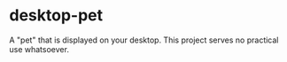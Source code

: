 # desktop-pet
A "pet" that is displayed on your desktop. This project serves no practical use whatsoever.
